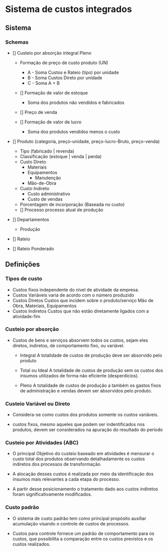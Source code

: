 # Sistema de custos integrados

## Sistema

### Schemas

- [] Custeio por absorção integral Pleno
    * Formação de preço de custo produto (UN)
        * A - Soma Custos e Rateio (tipo) por unidade 
        * B - Soma Custos Direto por unidade
        * C - Soma A + B

    * [] Formação de valor de estoque
        * Soma dos produtos não vendidos e fabricados

    * [] Preço de venda

    * [] Formação de valor de lucro
        * Soma dos produtos vendidos menos o custo

- [] Produto (categoria, preço-unidade, preço-lucro-Bruto, preço-venda)
    * Tipo (fabricado | revenda)
    * Classificação (estoque | venda | perda)
    * Custo Direto
        * Materiais
        * Equipamentos
            * Manutenção
        * Mão-de-Obra
    * Custo Indireto
        * Custo administrativo
        * Custo de vendas
    * Porcentagem de incorporação (Baseada no custo)
    - [] Processo
        processo atual de produção

- [] Departamentos
    * Produção

- [] Rateio
- [] Rateio Ponderado

## Definições

### Tipos de custo

* Custos fixos 
    independente do nível de atividade da empresa.
* Custos Variáveis
    varia de acordo com o número produzido
* Custos Diretos
    Custos que incidem sobre o produto/serviço Mão de Obra, Materiais, Equipamentos
* Custos Indiretos
    Custos que não estão diretamente ligados com a atividade-fim


### Custeio por absorção

* Custos de bens e serviços absorvem todos os custos, sejam eles diretos, indiretos, de comportamento fixo, ou variável.

    * Integral
    A totalidade de custos de produção deve ser absorvido pelo produto

    * Total ou Ideal
    A totalidade de custos de produção sem os custos dos insumos utilizados de forma não eficiente (desperdícios).

    * Pleno
    A totalidade de custos de produção a também os gastos fixos de administração e vendas devem ser absorvidos pelo produto.

    

### Custeio Variável ou Direto

* Considera-se como custos dos produtos somente os custos variáveis.

* custos fixos, mesmo aqueles que podem ser indentificados nos produtos, devem ser considerados na apuração do resultado do período 

### Custeio por Atividades (ABC)

* O principal Objetivo do custeio baseado em atividades é mensurar o custo total dos produtos observando detalhadamente os custos indiretos dos processos de transformação.

* A alocação desses custos é realizada por meio da identificação dos insumos mais relevantes a cada etapa do processo.

* A partir desse posicionamento o tratamento dado aos custos indiretos foram significativamente modificados.

### Custo padrão

* O sistema de custo padrão tem como principal propósito auxiliar acumulação visando o controle de custos de processos.

* Custos para controle fornece um padrão de comportamento para os custos, que possibilita a comparação entre os custos previstos e os custos realizados.

